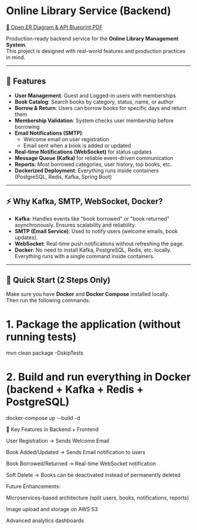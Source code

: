 # Online Library Service (Backend)

[📄 Open ER Diagram & API Blueprint PDF](https://github.com/rohitstacklabs/online-library-service-Backed/raw/main/Online%20Library%20-%20Er%20Diagram%20%26%20Api%20Blueprint.pdf)

Production-ready backend service for the **Online Library Management System**.  
This project is designed with real-world features and production practices in mind.

---

## 📌 Features

- **User Management**: Guest and Logged-in users with memberships
- **Book Catalog**: Search books by category, status, name, or author
- **Borrow & Return**: Users can borrow books for specific days and return them
- **Membership Validation**: System checks user membership before borrowing
- **Email Notifications (SMTP)**:
  - Welcome email on user registration
  - Email sent when a book is added or updated
- **Real-time Notifications (WebSocket)** for status updates
- **Message Queue (Kafka)** for reliable event-driven communication
- **Reports**: Most borrowed categories, user history, top books, etc.
- **Dockerized Deployment**: Everything runs inside containers (PostgreSQL, Redis, Kafka, Spring Boot)

---

## ⚡ Why Kafka, SMTP, WebSocket, Docker?

- **Kafka**: Handles events like "book borrowed" or "book returned" asynchronously. Ensures scalability and reliability.
- **SMTP (Email Service)**: Used to notify users (welcome emails, book updates).
- **WebSocket**: Real-time push notifications without refreshing the page.
- **Docker**: No need to install Kafka, PostgreSQL, Redis, etc. locally. Everything runs with a single command inside containers.

---

## 🚀 Quick Start (2 Steps Only)

Make sure you have **Docker** and **Docker Compose** installed locally.  
Then run the following commands:


# 1. Package the application (without running tests)
mvn clean package -DskipTests

# 2. Build and run everything in Docker (backend + Kafka + Redis + PostgreSQL)
docker-compose up --build -d

🔔 Key Features in Backend + Frontend

User Registration → Sends Welcome Email

Book Added/Updated → Sends Email notification to users

Book Borrowed/Returned → Real-time WebSocket notification

Soft Delete → Books can be deactivated instead of permanently deleted

Future Enhancements:

Microservices-based architecture (split users, books, notifications, reports)

Image upload and storage on AWS S3

Advanced analytics dashboards

